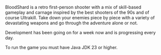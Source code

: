 BloodShard is a retro first-person shooter with a mix of skill-based gameplay and carnage inspired by the best shooters of the 90s and of course Ultrakill. Take down your enemies piece by piece with a variety of devastating weapons and go through the adventure alone or not.

Development has been going on for a week now and is progressing every day.

To run the game you must have Java JDK 23 or higher.
